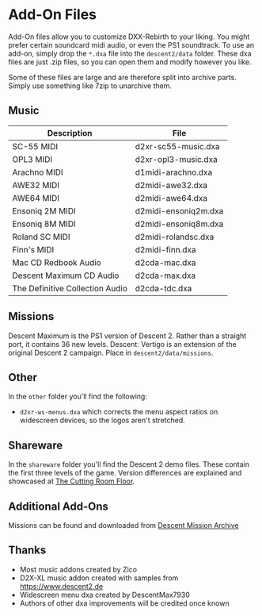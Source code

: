 # Add-On Files
Add-On files allow you to customize DXX-Rebirth to your liking. You might prefer certain soundcard midi audio, or even the PS1 soundtrack.
To use an add-on, simply drop the `*.dxa` file into the `descent2/data` folder. These dxa files are just .zip files, so you can open them and modify however you like.

Some of these files are large and are therefore split into archive parts. Simply use something like 7zip to unarchive them.

## Music
| Description | File |  
|--|--| 
|SC-55 MIDI|d2xr-sc55-music.dxa|  
|OPL3 MIDI|d2xr-opl3-music.dxa|  
|Arachno MIDI|d1midi-arachno.dxa| 
|AWE32 MIDI|d2midi-awe32.dxa|  
|AWE64 MIDI|d2midi-awe64.dxa|  
|Ensoniq 2M MIDI|d2midi-ensoniq2m.dxa|  
|Ensoniq 8M MIDI|d2midi-ensoniq8m.dxa|  
|Roland SC MIDI|d2midi-rolandsc.dxa|  
|Finn's MIDI|d2midi-finn.dxa|  
|Mac CD Redbook Audio|d2cda-mac.dxa|  
|Descent Maximum CD Audio|d2cda-max.dxa|  
|The Definitive Collection Audio|d2cda-tdc.dxa|  

## Missions
Descent Maximum is the PS1 version of Descent 2. Rather than a straight port, it contains 36 new levels. Descent: Vertigo is an extension of the original Descent 2 campaign. Place in `descent2/data/missions`.

## Other
In the `other` folder you'll find the following:

- `d2xr-ws-menus.dxa` which corrects the menu aspect ratios on widescreen devices, so the logos aren't stretched.

## Shareware
In the `shareware` folder you'll find the Descent 2 demo files. These contain the first three levels of the game. Version differences are explained and showcased at [The Cutting Room Floor](https://tcrf.net/Proto:Descent_II_(PC)).

## Additional Add-Ons
Missions can be found and downloaded from [Descent Mission Archive](https://sectorgame.com/dxma/)

## Thanks
- Most music addons created by Zico
- D2X-XL music addon created with samples from https://www.descent2.de
- Widescreen menu dxa created by DescentMax7930
- Authors of other dxa improvements will be credited once known
